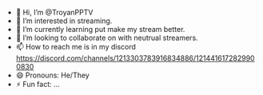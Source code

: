 - 👋 Hi, I’m @TroyanPPTV
- 👀 I’m interested in streaming.
- 🌱 I’m currently learning put make my stream better.
- 💞️ I’m looking to collaborate on with neutrual streamers. 
- 📫 How to reach me is in my discord https://discord.com/channels/1213303783916834886/1214416172829900830
- 😄 Pronouns: He/They
- ⚡ Fun fact: ...

<!---
TroyanPPTV/TroyanPPTV is a ✨ special ✨ repository because its `README.md` (this file) appears on your GitHub profile.
You can click the Preview link to take a look at your changes.
--->
